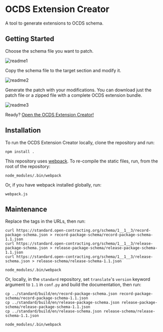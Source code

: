 # OCDS Extension Creator

A tool to generate extensions to OCDS schema.

## Getting Started

Choose the schema file you want to patch.

![readme1](https://cloud.githubusercontent.com/assets/5618508/25894498/eea77d1e-3573-11e7-8dd9-0a1f7eb8d35a.png)

Copy the schema file to the target section and modify it.

![readme2](https://cloud.githubusercontent.com/assets/5618508/25895421/b23f9506-3577-11e7-9ab3-6f38133aeb92.png)

Generate the patch with your modifications. You can download just the patch file or a zipped file with a complete OCDS extension bundle.

![readme3](https://cloud.githubusercontent.com/assets/5618508/25894798/3e81bfba-3575-11e7-811e-e94970cd5449.png)

Ready? [Open the OCDS Extension Creator!](https://open-contracting.github.io/extension_creator/)

## Installation

To run the OCDS Extension Creator locally, clone the repository and run:

```shell
npm install .
```

This repository uses [webpack](https://webpack.js.org/). To re-compile the static files, run, from the root of the repository:

```shell
node_modules/.bin/webpack
```

Or, if you have webpack installed globally, run:

```shell
webpack.js
```

## Maintenance

Replace the tags in the URLs, then run:

```shell
curl https://standard.open-contracting.org/schema/1__1__3/record-package-schema.json > record-package-schema/record-package-schema-1.1.json
curl https://standard.open-contracting.org/schema/1__1__3/release-package-schema.json > release-package-schema/release-package-schema-1.1.json
curl https://standard.open-contracting.org/schema/1__1__3/release-schema.json > release-schema/release-schema-1.1.json

node_modules/.bin/webpack
```

Or, locally, in the `standard` repository, set `translate`'s `version` keyword argument to `1.1` in `conf.py` and build the documentation, then run:

```shell
cp ../standard/build/en/record-package-schema.json record-package-schema/record-package-schema-1.1.json
cp ../standard/build/en/release-package-schema.json release-package-schema/release-package-schema-1.1.json
cp ../standard/build/en/release-schema.json release-schema/release-schema-1.1.json

node_modules/.bin/webpack
```

